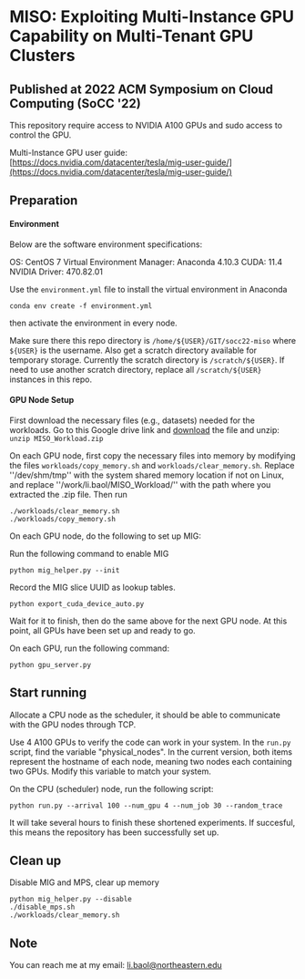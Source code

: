 # MISO: Exploiting Multi-Instance GPU Capability on Multi-Tenant GPU Clusters
## Published at 2022 ACM Symposium on Cloud Computing (SoCC '22)

<!-- ## Experiment Setup -->
This repository require access to NVIDIA A100 GPUs and sudo access to control the GPU.

Multi-Instance GPU user guide: [https://docs.nvidia.com/datacenter/tesla/mig-user-guide/](https://docs.nvidia.com/datacenter/tesla/mig-user-guide/)

## Preparation

#### Environment

Below are the software environment specifications:

OS: CentOS 7
Virtual Environment Manager: Anaconda 4.10.3
CUDA: 11.4
NVIDIA Driver: 470.82.01

Use the ``environment.yml`` file to install the virtual environment in Anaconda

```
conda env create -f environment.yml
```

then activate the environment in every node.

Make sure there this repo directory is ``/home/${USER}/GIT/socc22-miso`` where `${USER}` is the username. Also get a scratch directory available for temporary storage. Currently the scratch directory is `/scratch/${USER}`. If need to use another scratch directory, replace all `/scratch/${USER}` instances in this repo.

#### GPU Node Setup
First download the necessary files (e.g., datasets) needed for the workloads. Go to this Google drive link and [download](https://drive.google.com/file/d/1pcPcPNdDRSYTMnwuibjBSeobm1tGFmxE/view?usp=sharing) the file and unzip:
`unzip MISO_Workload.zip`

On each GPU node, first copy the necessary files into memory by modifying the files ``workloads/copy_memory.sh`` and ``workloads/clear_memory.sh``. Replace ''/dev/shm/tmp'' with the system shared memory location if not on Linux, and replace ''/work/li.baol/MISO_Workload/'' with the path where you extracted the .zip file. Then run

```
./workloads/clear_memory.sh
./workloads/copy_memory.sh
```

On each GPU node, do the following to set up MIG:

Run the following command to enable MIG

```
python mig_helper.py --init
```

Record the MIG slice UUID as lookup tables.

```
python export_cuda_device_auto.py
```

Wait for it to finish, then do the same above for the next GPU node. At this point, all GPUs have been set up and ready to go.

On each GPU, run the following command:

```
python gpu_server.py
```

## Start running

Allocate a CPU node as the scheduler, it should be able to communicate with the GPU nodes through TCP. 

Use 4 A100 GPUs to verify the code can work in your system. In the ``run.py`` script, find the variable "physical_nodes". In the current version, both items represent the hostname of each node, meaning two nodes each containing two GPUs. Modify this variable to match your system.

On the CPU (scheduler) node, run the following script:

```
python run.py --arrival 100 --num_gpu 4 --num_job 30 --random_trace
```

It will take several hours to finish these shortened experiments. If succesful, this means the repository has been successfully set up.

## Clean up

Disable MIG and MPS, clear up memory

```
python mig_helper.py --disable
./disable_mps.sh
./workloads/clear_memory.sh
```

## Note

You can reach me at my email: li.baol@northeastern.edu